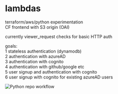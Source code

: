 # lambdas

terraform/aws/python experimentation  
CF frontend with S3 origin (OAI)

currently viewer_request checks for basic HTTP auth

goals:  
1 stateless authentication (dynamodb)  
2 authentication with azureAD  
3 authentication with cognito  
4 authentication with github/google etc  
5 user signup and authentication with cognito  
6 user signup with cognito for existing azureAD users


![Python repo workflow](https://github.com/dnsinogeorgos/lambdas/workflows/Python%20repo%20workflow/badge.svg?branch=main)
